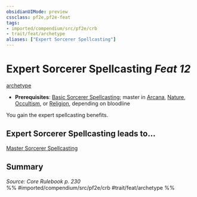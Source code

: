 ```yaml
---
obsidianUIMode: preview
cssclass: pf2e,pf2e-feat
tags:
- imported/compendium/src/pf2e/crb
- trait/feat/archetype
aliases: ["Expert Sorcerer Spellcasting"]
---
```

# Expert Sorcerer Spellcasting  *Feat 12*  
[archetype](archetype.md)  

- **Prerequisites**: [Basic Sorcerer Spellcasting](basic-sorcerer-spellcasting.md); master in [Arcana](../skills.md#Arcana), [Nature](../skills.md#Nature), [Occultism](../skills.md#Occultism), or [Religion](../skills.md#Religion), depending on bloodline

You gain the expert spellcasting benefits.

## Expert Sorcerer Spellcasting leads to...

[Master Sorcerer Spellcasting](master-sorcerer-spellcasting.md)

## Summary

*Source: Core Rulebook p. 230*  
%% #imported/compendium/src/pf2e/crb #trait/feat/archetype %%